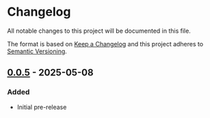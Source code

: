 # Changelog
All notable changes to this project will be documented in this file.

The format is based on [Keep a Changelog](http://keepachangelog.com/en/1.0.0/)
and this project adheres to [Semantic Versioning](http://semver.org/spec/v2.0.0.html).


## [0.0.5] - 2025-05-08

### Added
- Initial pre-release


[0.0.5]: https://github.com/cyberark/conjur-bitbucket-pipe/releases/tag/v0.0.5
